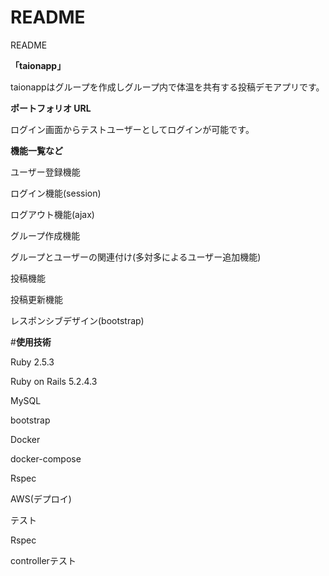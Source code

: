 # README
README

**「taionapp」**

taionappはグループを作成しグループ内で体温を共有する投稿デモアプリです。




**ポートフォリオ URL**


ログイン画面からテストユーザーとしてログインが可能です。



**機能一覧など**

ユーザー登録機能

ログイン機能(session)

ログアウト機能(ajax)

グループ作成機能

グループとユーザーの関連付け(多対多によるユーザー追加機能)

投稿機能

投稿更新機能

レスポンシブデザイン(bootstrap)





#**使用技術**

Ruby 2.5.3

Ruby on Rails 5.2.4.3

MySQL 

bootstrap

Docker

docker-compose

Rspec

AWS(デプロイ)

テスト

Rspec

controllerテスト

